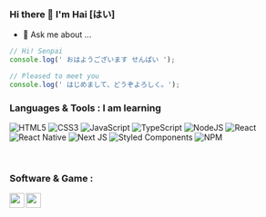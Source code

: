 ### Hi there 👋 I'm Hai [はい]

- 💬 Ask me about ...

```javascript
// Hi! Senpai
console.log(' おはようございます せんぱい ');

// Pleased to meet you
console.log(' はじめまして、どうぞよろしく。');
```

### Languages & Tools : I am learning

![HTML5](https://img.shields.io/badge/html5-%23E34F26.svg?style=for-the-badge&logo=html5&logoColor=white)
![CSS3](https://img.shields.io/badge/css3-%231572B6.svg?style=for-the-badge&logo=css3&logoColor=white)
![JavaScript](https://img.shields.io/badge/javascript-%23323330.svg?style=for-the-badge&logo=javascript&logoColor=%23F7DF1E)
![TypeScript](https://img.shields.io/badge/typescript-%23007ACC.svg?style=for-the-badge&logo=typescript&logoColor=white)
![NodeJS](https://img.shields.io/badge/node.js-6DA55F?style=for-the-badge&logo=node.js&logoColor=white)
![React](https://img.shields.io/badge/react-%2320232a.svg?style=for-the-badge&logo=react&logoColor=%2361DAFB)
![React Native](https://img.shields.io/badge/react_native-%2320232a.svg?style=for-the-badge&logo=react&logoColor=%2361DAFB)
![Next JS](https://img.shields.io/badge/Next-black?style=for-the-badge&logo=next.js&logoColor=white)
![Styled Components](https://img.shields.io/badge/styled--components-DB7093?style=for-the-badge&logo=styled-components&logoColor=white)
![NPM](https://img.shields.io/badge/NPM-%23000000.svg?style=for-the-badge&logo=npm&logoColor=white)

<br />

### Software & Game :

<img src="https://img.icons8.com/color/48/000000/visual-studio-code-2019.png" width="26px" align="left"/>
<img src="https://img.icons8.com/fluent/48/000000/dota.png" width="26px" align="left"/>


<br />
<!--START_SECTION:waka-->
<!--END_SECTION:waka-->

<br />
<br />
